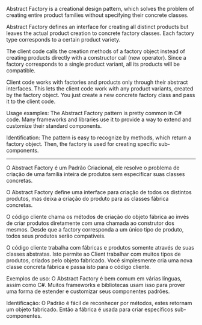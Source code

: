 Abstract Factory is a creational design pattern, which solves the problem of creating entire product families without specifying their concrete classes.

Abstract Factory defines an interface for creating all distinct products but leaves the actual product creation to concrete factory classes. Each factory type corresponds to a certain product variety.

The client code calls the creation methods of a factory object instead of creating products directly with a constructor call (new operator). Since a factory corresponds to a single product variant, all its products will be compatible.

Client code works with factories and products only through their abstract interfaces. This lets the client code work with any product variants, created by the factory object. You just create a new concrete factory class and pass it to the client code.

Usage examples: The Abstract Factory pattern is pretty common in C# code. Many frameworks and libraries use it to provide a way to extend and customize their standard components.

Identification: The pattern is easy to recognize by methods, which return a factory object. Then, the factory is used for creating specific sub-components.

--------------------------------------------------------------------------------------------------------------------

O Abstract Factory é um Padrão Criacional, ele resolve o problema de criação de uma família inteira de produtos sem especificar suas classes concretas.

O Abstract Factory define uma interface para criação de todos os distintos produtos, mas deixa a criação do produto para as classes fábrica concretas.

O código cliente chama os métodos de criação do objeto fábrica ao invés de criar produtos diretamente com uma chamada ao construtor dos mesmos. Desde que a factory corresponda a um único tipo de produto, todos seus produtos serão compatíveis.

O código cliente trabalha com fábricas e produtos somente através de suas classes abstratas. Isto permite ao Client trabalhar com muitos tipos de produtos, criados pelo objeto fabricado. Você simplesmente cria uma nova classe concreta fábrica e passa isto para o código cliente.

Exemplos de uso: O Abstract Factory é bem comum em várias línguas, assim como C#. Muitos frameworks e bibliotecas usam isso para prover uma forma de estender e customizar seus componentes padrões.

Identificação: O Padrão é fácil de reconhecer por métodos, estes retornam um objeto fabricado. Então a fábrica é usada para criar específicos sub-componentes.


